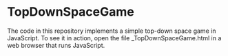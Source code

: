 TopDownSpaceGame
================

The code in this repository implements a simple top-down space game in JavaScript.  To see it in action, open the file _TopDownSpaceGame.html in a web browser that runs JavaScript.
